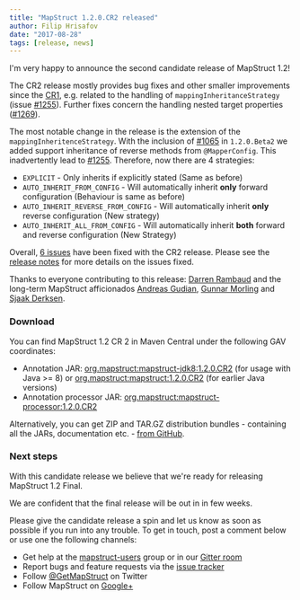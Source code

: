 ```yaml
---
title: "MapStruct 1.2.0.CR2 released"
author: Filip Hrisafov
date: "2017-08-28"
tags: [release, news]
---
```


I'm very happy to announce the second candidate release of MapStruct 1.2!

The CR2 release mostly provides bug fixes and other smaller improvements since the [CR1](http://mapstruct.org/news/2017-07-25-mapstruct-1_2_0_cr1-released/),
e.g. related to the handling of `mappingInheritanceStrategy` (issue [#1255](https://github.com/mapstruct/mapstruct/issues/1255)).
Further fixes concern the handling nested target properties ([#1269](https://github.com/mapstruct/mapstruct/issues/1269)).

<!--more-->

The most notable change in the release is the extension of the `mappingInheritenceStrategy`. 
With the inclusion of [#1065](https://github.com/mapstruct/mapstruct/issues/1065) in `1.2.0.Beta2` we added support inheritance of reverse methods from `@MapperConfig`.
This inadvertently lead to [#1255](https://github.com/mapstruct/mapstruct/issues/1255). Therefore, now there are 4 strategies:

* `EXPLICIT` - Only inherits if explicitly stated (Same as before)
* `AUTO_INHERIT_FROM_CONFIG` - Will automatically inherit **only** forward configuration (Behaviour is same as before)
* `AUTO_INHERIT_REVERSE_FROM_CONFIG` - Will automatically inherit **only** reverse configuration (New strategy)
* `AUTO_INHERIT_ALL_FROM_CONFIG` - Will automatically inherit **both** forward and reverse configuration (New Strategy)

Overall, [6 issues](https://github.com/mapstruct/mapstruct/milestone/19?closed=1) have been fixed with the CR2 release.
Please see the [release notes](https://github.com/mapstruct/mapstruct/releases/tag/1.2.0.CR2) for more details on the issues fixed.

Thanks to everyone contributing to this release: [Darren Rambaud](https://github.com/xyzst) and the long-term MapStruct afficionados [Andreas Gudian](https://github.com/agudian), [Gunnar Morling](https://github.com/gunnarmorling) and [Sjaak Derksen](https://github.com/sjaakd).

### Download

You can find MapStruct 1.2 CR 2 in Maven Central under the following GAV coordinates:

* Annotation JAR: [org.mapstruct:mapstruct-jdk8:1.2.0.CR2](http://search.maven.org/#artifactdetails|org.mapstruct|mapstruct-jdk8|1.2.0.CR2|jar) (for usage with Java >= 8) or [org.mapstruct:mapstruct:1.2.0.CR2](http://search.maven.org/#artifactdetails|org.mapstruct|mapstruct|1.2.0.CR2|jar) (for earlier Java versions)
* Annotation processor JAR: [org.mapstruct:mapstruct-processor:1.2.0.CR2](http://search.maven.org/#artifactdetails|org.mapstruct|mapstruct-processor|1.2.0.CR2|jar)

Alternatively, you can get ZIP and TAR.GZ distribution bundles - containing all the JARs, documentation etc. - [from GitHub](https://github.com/mapstruct/mapstruct/releases/tag/1.2.0.CR2).

### Next steps

With this candidate release we believe that we're ready for releasing MapStruct 1.2 Final.

We are confident that the final release will be out in in few weeks.

Please give the candidate release a spin and let us know as soon as possible if you run into any trouble.
To get in touch, post a comment below or use one the following channels:

* Get help at the [mapstruct-users](https://groups.google.com/forum/?fromgroups#!forum/mapstruct-users) group or in our [Gitter room](https://gitter.im/mapstruct/mapstruct-users)
* Report bugs and feature requests via the [issue tracker](https://github.com/mapstruct/mapstruct/issues)
* Follow [@GetMapStruct](https://twitter.com/GetMapStruct) on Twitter
* Follow MapStruct on [Google+](https://plus.google.com/u/0/118070742567787866481/posts)
